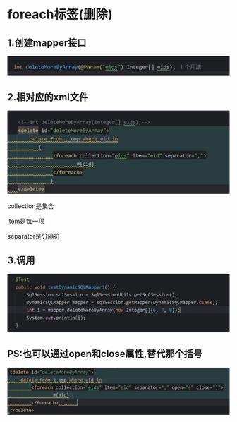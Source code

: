 # foreach标签(删除)

## 1.创建mapper接口

![image-20241025113322047](./../../TyporaImage/MyBatis/image-20241025113322047.png)

## 2.相对应的xml文件

![image-20241025113348894](./../../TyporaImage/MyBatis/image-20241025113348894.png)

collection是集合

item是每一项

separator是分隔符

## 3.调用

![image-20241025113406848](./../../TyporaImage/MyBatis/image-20241025113406848.png)





## PS:也可以通过open和close属性,替代那个括号

![image-20241025113648581](./../../TyporaImage/MyBatis/image-20241025113648581.png)